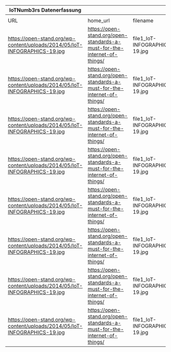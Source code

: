 |IoTNumb3rs Datenerfassung|||||||||||
| ---- | ---- | ---- | ---- | ---- | ---- | ---- | ---- | ---- | ---- | ---- |
||||||||||||
|URL|home_url|filename|device_class|device_count|market_class|market_volume|prognosis_year|publication_year|authorship_class|Dropbox folder|
|https://open-stand.org/wp-content/uploads/2014/05/IoT-INFOGRAPHICS-19.jpg|https://open-stand.org/open-standards-a-must-for-the-internet-of-things/|file1_IoT-INFOGRAPHICS-19.jpg|Generic IoT|36400000000|||2022|2014|journalist|JinlinHolic/20181116-2100|
|https://open-stand.org/wp-content/uploads/2014/05/IoT-INFOGRAPHICS-19.jpg|https://open-stand.org/open-standards-a-must-for-the-internet-of-things/|file1_IoT-INFOGRAPHICS-19.jpg|Industrial|11300000000|||2022|2014|journalist||
|https://open-stand.org/wp-content/uploads/2014/05/IoT-INFOGRAPHICS-19.jpg|https://open-stand.org/open-standards-a-must-for-the-internet-of-things/|file1_IoT-INFOGRAPHICS-19.jpg|Computers|2600000000|||2022|2014|journalist||
|https://open-stand.org/wp-content/uploads/2014/05/IoT-INFOGRAPHICS-19.jpg|https://open-stand.org/open-standards-a-must-for-the-internet-of-things/|file1_IoT-INFOGRAPHICS-19.jpg|Automotive|1300000000|||2022|2014|journalist||
|https://open-stand.org/wp-content/uploads/2014/05/IoT-INFOGRAPHICS-19.jpg|https://open-stand.org/open-standards-a-must-for-the-internet-of-things/|file1_IoT-INFOGRAPHICS-19.jpg|Medical|800000000|||2022|2014|journalist||
|https://open-stand.org/wp-content/uploads/2014/05/IoT-INFOGRAPHICS-19.jpg|https://open-stand.org/open-standards-a-must-for-the-internet-of-things/|file1_IoT-INFOGRAPHICS-19.jpg|Communications|10100000000|||2022|2014|journalist||
|https://open-stand.org/wp-content/uploads/2014/05/IoT-INFOGRAPHICS-19.jpg|https://open-stand.org/open-standards-a-must-for-the-internet-of-things/|file1_IoT-INFOGRAPHICS-19.jpg|Militory and  Aerospace|4000000|||2022|2014|journalist||
|https://open-stand.org/wp-content/uploads/2014/05/IoT-INFOGRAPHICS-19.jpg|https://open-stand.org/open-standards-a-must-for-the-internet-of-things/|file1_IoT-INFOGRAPHICS-19.jpg|Consumer|10300000000|||2022|2014|journalist||
